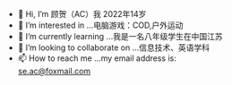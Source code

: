 - 👋 Hi, I’m 顾贺（AC）我
2022年14岁
- 👀 I’m interested in ...电脑游戏：COD,户外运动
- 🌱 I’m currently learning ...我是一名八年级学生在中国江苏
- 💞️ I’m looking to collaborate on ...信息技术、英语学科
- 📫 How to reach me ...my email address is:  
 se.ac@foxmail.com

